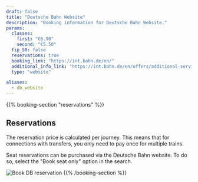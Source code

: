 ```yaml
---
draft: false
title: "Deutsche Bahn Website"
description: "Booking information for Deutsche Bahn Website."
params:
  classes:
    first: "€6.90"
    second: "€5.50"
  fip_50: false
  reservations: true
  booking_link: "https://int.bahn.de/en/"
  additional_info_link: "https://int.bahn.de/en/offers/additional-services/seat-reservation"
  type: "website"

aliases:
  - db_website
---
```


{{% booking-section "reservations" %}}
## Reservations

The reservation price is calculated per journey. This means that for connections with transfers, you only need to pay once for multiple trains.

Seat reservations can be purchased via the Deutsche Bahn website. To do so, select the "Book seat only" option in the search.

![Book DB reservation](db_reservation.webp)
{{% /booking-section %}}
